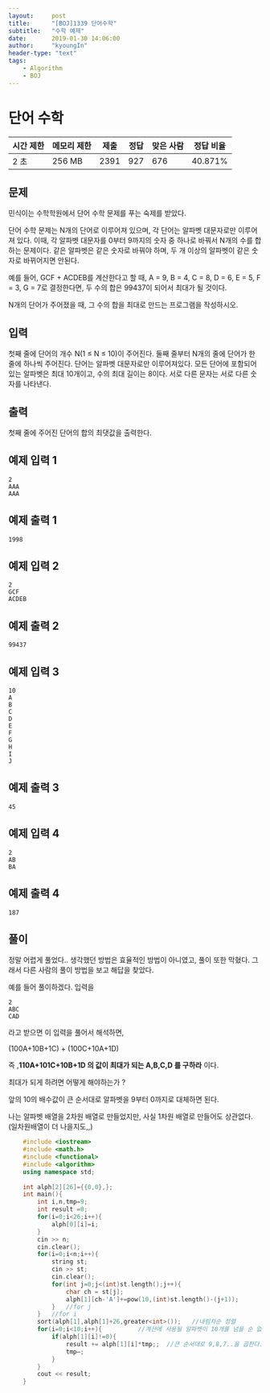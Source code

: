 ```yaml
---
layout:     post
title:      "[BOJ]1339 단어수학"
subtitle:   "수학 예제"
date:       2019-01-30 14:06:00
author:     "kyoungIn"
header-type: "text"
tags:
    - Algorithm
    - BOJ
---
```

# 단어 수학 

| 시간 제한 | 메모리 제한 | 제출 | 정답 | 맞은 사람 | 정답 비율 |
| --------- | ----------- | ---- | ---- | --------- | --------- |
| 2 초      | 256 MB      | 2391 | 927  | 676       | 40.871%   |

## 문제

민식이는 수학학원에서 단어 수학 문제를 푸는 숙제를 받았다.

단어 수학 문제는 N개의 단어로 이루어져 있으며, 각 단어는 알파벳 대문자로만 이루어져 있다. 이때, 각 알파벳 대문자를 0부터 9까지의 숫자 중 하나로 바꿔서 N개의 수를 합하는 문제이다. 같은 알파벳은 같은 숫자로 바꿔야 하며, 두 개 이상의 알파벳이 같은 숫자로 바뀌어지면 안된다.

예를 들어, GCF + ACDEB를 계산한다고 할 때, A = 9, B = 4, C = 8, D = 6, E = 5, F = 3, G = 7로 결정한다면, 두 수의 합은 99437이 되어서 최대가 될 것이다.

N개의 단어가 주어졌을 때, 그 수의 합을 최대로 만드는 프로그램을 작성하시오.

## 입력

첫째 줄에 단어의 개수 N(1 ≤ N ≤ 10)이 주어진다. 둘째 줄부터 N개의 줄에 단어가 한 줄에 하나씩 주어진다. 단어는 알파벳 대문자로만 이루어져있다. 모든 단어에 포함되어 있는 알파벳은 최대 10개이고, 수의 최대 길이는 8이다. 서로 다른 문자는 서로 다른 숫자를 나타낸다.

## 출력

첫째 줄에 주어진 단어의 합의 최댓값을 출력한다.

## 예제 입력 1 

```
2
AAA
AAA
```

## 예제 출력 1 

```
1998
```

## 예제 입력 2 

```
2
GCF
ACDEB
```

## 예제 출력 2 

```
99437
```

## 예제 입력 3 

```
10
A
B
C
D
E
F
G
H
I
J
```

## 예제 출력 3 

```
45
```

## 예제 입력 4 

```
2
AB
BA
```

## 예제 출력 4 

```
187
```

## 풀이 

정말 어렵게 풀었다.. 생각했던 방법은 효율적인 방법이 아니였고, 풀이 또한 막혔다. 그래서 다른 사람의 풀이 방법을 보고 해답을 찾았다.

예를 들어 풀이하겠다. 입력을 

```
2
ABC
CAD
```

라고 받으면 이 입력을 풀어서 해석하면,

(100A+10B+1C) + (100C+10A+1D)

즉 ,**110A+101C+10B+1D 의 값이 최대가 되는 A,B,C,D 를 구하라** 이다.

최대가 되게 하려면 어떻게 해야하는가 ?

앞의 10의 배수값이 큰 순서대로 알파벳을 9부터 0까지로 대체하면 된다.

 나는 알파벳 배열을 2차원 배열로 만들었지만, 사실 1차원 배열로 만들어도 상관없다. (일차원배열이 더 나을지도,,)

```cpp
    #include <iostream>
    #include <math.h>
    #include <functional>
    #include <algorithm>
    using namespace std;
    
    int alph[2][26]={{0,0},};
    int main(){
        int i,n,tmp=9;
        int result =0;
        for(i=0;i<26;i++){
            alph[0][i]=i;
        }
        cin >> n;
        cin.clear();
        for(i=0;i<n;i++){
            string st;
            cin >> st;
            cin.clear();
            for(int j=0;j<(int)st.length();j++){
                char ch = st[j];
                alph[1][ch-'A']+=pow(10,(int)st.length()-(j+1));
            }   //for j
        }   //for i
        sort(alph[1],alph[1]+26,greater<int>());   //내림차순 정렬
        for(i=0;i<10;i++){			//계산에 사용될 알파벳이 10개를 넘을 순 없다.
            if(alph[1][i]!=0){
                result += alph[1][i]*tmp;;	//큰 순서대로 9,8,7..을 곱한다.
                tmp—;
            }
        }
        cout << result;
    }
```

